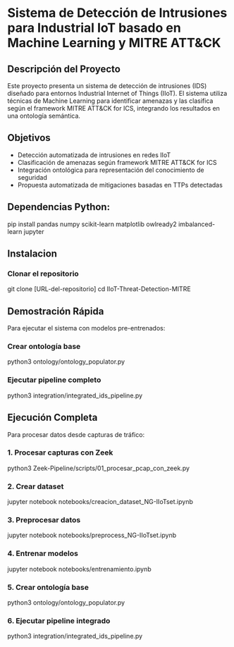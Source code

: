 # Sistema de Detección de Intrusiones para Industrial IoT basado en Machine Learning y MITRE ATT&CK

## Descripción del Proyecto

Este proyecto presenta un sistema de detección de intrusiones (IDS) diseñado para entornos Industrial Internet of Things (IIoT). El sistema utiliza técnicas de Machine Learning para identificar amenazas y las clasifica según el framework MITRE ATT&CK for ICS, integrando los resultados en una ontología semántica.

## Objetivos

- Detección automatizada de intrusiones en redes IIoT
- Clasificación de amenazas según framework MITRE ATT&CK for ICS
- Integración ontológica para representación del conocimiento de seguridad
- Propuesta automatizada de mitigaciones basadas en TTPs detectadas

## Dependencias Python:
pip install pandas numpy scikit-learn matplotlib owlready2 imbalanced-learn jupyter

## Instalacion
### Clonar el repositorio
git clone [URL-del-repositorio]
cd IIoT-Threat-Detection-MITRE

## Demostración Rápida
Para ejecutar el sistema con modelos pre-entrenados:
### Crear ontología base
python3 ontology/ontology_populator.py
### Ejecutar pipeline completo
python3 integration/integrated_ids_pipeline.py

## Ejecución Completa
Para procesar datos desde capturas de tráfico:

### 1. Procesar capturas con Zeek
python3 Zeek-Pipeline/scripts/01_procesar_pcap_con_zeek.py

### 2. Crear dataset
jupyter notebook notebooks/creacion_dataset_NG-IIoTset.ipynb

### 3. Preprocesar datos
jupyter notebook notebooks/preprocess_NG-IIoTset.ipynb

### 4. Entrenar modelos
jupyter notebook notebooks/entrenamiento.ipynb

### 5. Crear ontología base
python3 ontology/ontology_populator.py

### 6. Ejecutar pipeline integrado
python3 integration/integrated_ids_pipeline.py
